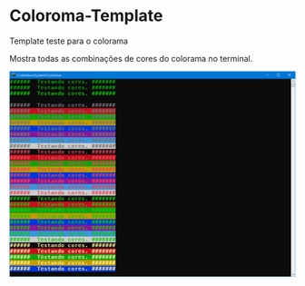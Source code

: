 # Coloroma-Template

Template teste para o colorama

Mostra todas as combinações de cores do colorama no terminal.


<img src="colorama teste template.png"></img>
